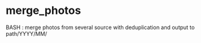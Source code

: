 # merge_photos
BASH : merge photos from several source with deduplication and output to path/YYYY/MM/
